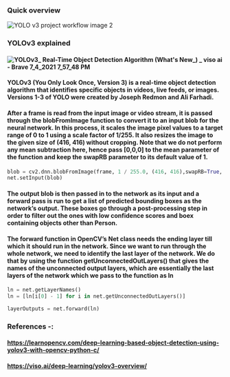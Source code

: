 
### Quick overview

![YOLO v3 project workflow image 2](https://user-images.githubusercontent.com/62443378/125164705-2b7ceb00-e1b1-11eb-81aa-c4196a6ae9e1.png)

### YOLOv3 explained
#### ![YOLOv3_ Real-Time Object Detection Algorithm (What's New_) _ viso ai - Brave 7_4_2021 7_57_48 PM](https://user-images.githubusercontent.com/62443378/124389295-19f49880-dd04-11eb-928e-3f555d7633a5.png)

#### YOLOv3 (You Only Look Once, Version 3) is a real-time object detection algorithm that identifies specific objects in videos, live feeds, or images. Versions 1-3 of YOLO were created by Joseph Redmon and Ali Farhadi.

#### After a frame is read from the input image or video stream, it is passed through the blobFromImage function to convert it to an input blob for the neural network. In this process, it scales the image pixel values to a target range of 0 to 1 using a scale factor of 1/255. It also resizes the image to the given size of (416, 416) without cropping. Note that we do not perform any mean subtraction here, hence pass [0,0,0] to the mean parameter of the function and keep the swapRB parameter to its default value of 1.
```python
blob = cv2.dnn.blobFromImage(frame, 1 / 255.0, (416, 416),swapRB=True, crop=False)
net.setInput(blob)
```
#### The output blob is then passed in to the network as its input and a forward pass is run to get a list of predicted bounding boxes as the network’s output. These boxes go through a post-processing step in order to filter out the ones with low confidence scores and boex containing objects other than Person.
#### The forward function in OpenCV’s Net class needs the ending layer till which it should run in the network. Since we want to run through the whole network, we need to identify the last layer of the network. We do that by using the function getUnconnectedOutLayers() that gives the names of the unconnected output layers, which are essentially the last layers of the network which we pass to the function as ln
```python
ln = net.getLayerNames()                                    
ln = [ln[i[0] - 1] for i in net.getUnconnectedOutLayers()]  
```
``` python
layerOutputs = net.forward(ln)   
```


### References -: 
#### https://learnopencv.com/deep-learning-based-object-detection-using-yolov3-with-opencv-python-c/
#### https://viso.ai/deep-learning/yolov3-overview/
